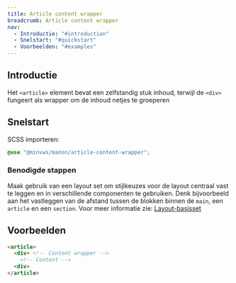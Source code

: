 ```yaml
---
title: Article content wrapper
breadcrumb: Article content wrapper
nav:
  - Introductie: "#introduction"
  - Snelstart: "#quickstart"
  - Voorbeelden: "#examples"
---
```


<h2 id="intrduction">Introductie</h2>

Het `<article>` element bevat een zelfstandig stuk inhoud, terwijl de `<div>` fungeert als wrapper om de inhoud netjes te groeperen

<h2 id="quickstart">Snelstart</h2>

SCSS importeren:

```scss
@use "@minvws/manon/article-content-wrapper";
```

### Benodigde stappen

Maak gebruik van een layout set om stijlkeuzes voor de layout centraal vast te leggen en in verschillende componenten te gebruiken. Denk bijvoorbeeld aan het vastleggen van de afstand tussen de blokken binnen de `main`, een `article` en een `section`. Voor meer informatie zie: [Layout-basisset](/components/layout/layout-set)

<h2 id="examples">Voorbeelden</h2>

```html
<article>
  <div> <!-- Content wrapper -->
    <!-- Content -->
  <div>
</article>
```
